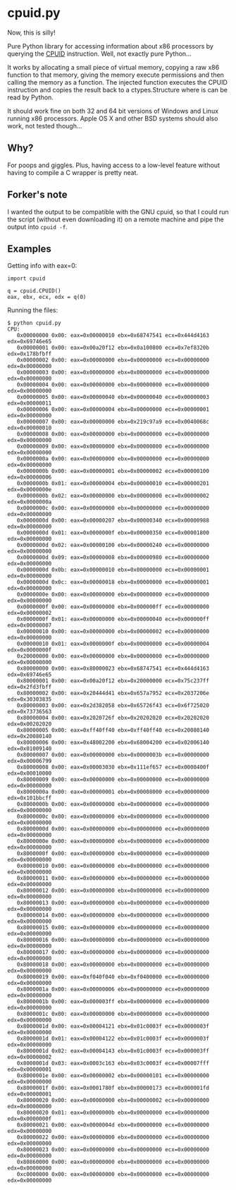 cpuid.py
========

Now, this is silly!

Pure Python library for accessing information about x86 processors
by querying the [CPUID](http://en.wikipedia.org/wiki/CPUID)
instruction. Well, not exactly pure Python...

It works by allocating a small piece of virtual memory, copying
a raw x86 function to that memory, giving the memory execute
permissions and then calling the memory as a function. The injected
function executes the CPUID instruction and copies the result back
to a ctypes.Structure where is can be read by Python.

It should work fine on both 32 and 64 bit versions of Windows and Linux
running x86 processors. Apple OS X and other BSD systems should also work,
not tested though...


Why?
----
For poops and giggles. Plus, having access to a low-level feature
without having to compile a C wrapper is pretty neat.


Forker's note
-------------
I wanted the output to be compatible with the GNU cpuid, so that I could
run the script (without even downloading it) on a remote machine and pipe
the output into `cpuid -f`.


Examples
--------
Getting info with eax=0:

    import cpuid

    q = cpuid.CPUID()
    eax, ebx, ecx, edx = q(0)

Running the files:

    $ python cpuid.py
    CPU:
       0x00000000 0x00: eax=0x00000010 ebx=0x68747541 ecx=0x444d4163 edx=0x69746e65
       0x00000001 0x00: eax=0x00a20f12 ebx=0x0a100800 ecx=0x7ef8320b edx=0x178bfbff
       0x00000002 0x00: eax=0x00000000 ebx=0x00000000 ecx=0x00000000 edx=0x00000000
       0x00000003 0x00: eax=0x00000000 ebx=0x00000000 ecx=0x00000000 edx=0x00000000
       0x00000004 0x00: eax=0x00000000 ebx=0x00000000 ecx=0x00000000 edx=0x00000000
       0x00000005 0x00: eax=0x00000040 ebx=0x00000040 ecx=0x00000003 edx=0x00000011
       0x00000006 0x00: eax=0x00000004 ebx=0x00000000 ecx=0x00000001 edx=0x00000000
       0x00000007 0x00: eax=0x00000000 ebx=0x219c97a9 ecx=0x0040068c edx=0x00000010
       0x00000008 0x00: eax=0x00000000 ebx=0x00000000 ecx=0x00000000 edx=0x00000000
       0x00000009 0x00: eax=0x00000000 ebx=0x00000000 ecx=0x00000000 edx=0x00000000
       0x0000000a 0x00: eax=0x00000000 ebx=0x00000000 ecx=0x00000000 edx=0x00000000
       0x0000000b 0x00: eax=0x00000001 ebx=0x00000002 ecx=0x00000100 edx=0x00000006
       0x0000000b 0x01: eax=0x00000004 ebx=0x00000010 ecx=0x00000201 edx=0x0000000e
       0x0000000b 0x02: eax=0x00000000 ebx=0x00000000 ecx=0x00000002 edx=0x0000000a
       0x0000000c 0x00: eax=0x00000000 ebx=0x00000000 ecx=0x00000000 edx=0x00000000
       0x0000000d 0x00: eax=0x00000207 ebx=0x00000340 ecx=0x00000988 edx=0x00000000
       0x0000000d 0x01: eax=0x0000000f ebx=0x00000350 ecx=0x00001800 edx=0x00000000
       0x0000000d 0x02: eax=0x00000100 ebx=0x00000240 ecx=0x00000000 edx=0x00000000
       0x0000000d 0x09: eax=0x00000008 ebx=0x00000980 ecx=0x00000000 edx=0x00000000
       0x0000000d 0x0b: eax=0x00000010 ebx=0x00000000 ecx=0x00000001 edx=0x00000000
       0x0000000d 0x0c: eax=0x00000018 ebx=0x00000000 ecx=0x00000001 edx=0x00000000
       0x0000000e 0x00: eax=0x00000000 ebx=0x00000000 ecx=0x00000000 edx=0x00000000
       0x0000000f 0x00: eax=0x00000000 ebx=0x000000ff ecx=0x00000000 edx=0x00000002
       0x0000000f 0x01: eax=0x00000000 ebx=0x00000040 ecx=0x000000ff edx=0x00000007
       0x00000010 0x00: eax=0x00000000 ebx=0x00000002 ecx=0x00000000 edx=0x00000000
       0x00000010 0x01: eax=0x0000000f ebx=0x00000000 ecx=0x00000004 edx=0x0000000f
       0x20000000 0x00: eax=0x00000000 ebx=0x00000000 ecx=0x00000000 edx=0x00000000
       0x80000000 0x00: eax=0x80000023 ebx=0x68747541 ecx=0x444d4163 edx=0x69746e65
       0x80000001 0x00: eax=0x00a20f12 ebx=0x20000000 ecx=0x75c237ff edx=0x2fd3fbff
       0x80000002 0x00: eax=0x20444d41 ebx=0x657a7952 ecx=0x2037206e edx=0x30303835
       0x80000003 0x00: eax=0x2d382058 ebx=0x65726f43 ecx=0x6f725020 edx=0x73736563
       0x80000004 0x00: eax=0x2020726f ebx=0x20202020 ecx=0x20202020 edx=0x00202020
       0x80000005 0x00: eax=0xff40ff40 ebx=0xff40ff40 ecx=0x20080140 edx=0x20080140
       0x80000006 0x00: eax=0x48002200 ebx=0x68004200 ecx=0x02006140 edx=0x01009140
       0x80000007 0x00: eax=0x00000000 ebx=0x0000003b ecx=0x00000000 edx=0x00006799
       0x80000008 0x00: eax=0x00003030 ebx=0x111ef657 ecx=0x0000400f edx=0x00010000
       0x80000009 0x00: eax=0x00000000 ebx=0x00000000 ecx=0x00000000 edx=0x00000000
       0x8000000a 0x00: eax=0x00000001 ebx=0x00008000 ecx=0x00000000 edx=0x101bbcff
       0x8000000b 0x00: eax=0x00000000 ebx=0x00000000 ecx=0x00000000 edx=0x00000000
       0x8000000c 0x00: eax=0x00000000 ebx=0x00000000 ecx=0x00000000 edx=0x00000000
       0x8000000d 0x00: eax=0x00000000 ebx=0x00000000 ecx=0x00000000 edx=0x00000000
       0x8000000e 0x00: eax=0x00000000 ebx=0x00000000 ecx=0x00000000 edx=0x00000000
       0x8000000f 0x00: eax=0x00000000 ebx=0x00000000 ecx=0x00000000 edx=0x00000000
       0x80000010 0x00: eax=0x00000000 ebx=0x00000000 ecx=0x00000000 edx=0x00000000
       0x80000011 0x00: eax=0x00000000 ebx=0x00000000 ecx=0x00000000 edx=0x00000000
       0x80000012 0x00: eax=0x00000000 ebx=0x00000000 ecx=0x00000000 edx=0x00000000
       0x80000013 0x00: eax=0x00000000 ebx=0x00000000 ecx=0x00000000 edx=0x00000000
       0x80000014 0x00: eax=0x00000000 ebx=0x00000000 ecx=0x00000000 edx=0x00000000
       0x80000015 0x00: eax=0x00000000 ebx=0x00000000 ecx=0x00000000 edx=0x00000000
       0x80000016 0x00: eax=0x00000000 ebx=0x00000000 ecx=0x00000000 edx=0x00000000
       0x80000017 0x00: eax=0x00000000 ebx=0x00000000 ecx=0x00000000 edx=0x00000000
       0x80000018 0x00: eax=0x00000000 ebx=0x00000000 ecx=0x00000000 edx=0x00000000
       0x80000019 0x00: eax=0xf040f040 ebx=0xf0400000 ecx=0x00000000 edx=0x00000000
       0x8000001a 0x00: eax=0x00000006 ebx=0x00000000 ecx=0x00000000 edx=0x00000000
       0x8000001b 0x00: eax=0x000003ff ebx=0x00000000 ecx=0x00000000 edx=0x00000000
       0x8000001c 0x00: eax=0x00000000 ebx=0x00000000 ecx=0x00000000 edx=0x00000000
       0x8000001d 0x00: eax=0x00004121 ebx=0x01c0003f ecx=0x0000003f edx=0x00000000
       0x8000001d 0x01: eax=0x00004122 ebx=0x01c0003f ecx=0x0000003f edx=0x00000000
       0x8000001d 0x02: eax=0x00004143 ebx=0x01c0003f ecx=0x000003ff edx=0x00000002
       0x8000001d 0x03: eax=0x0003c163 ebx=0x03c0003f ecx=0x00007fff edx=0x00000001
       0x8000001e 0x00: eax=0x00000002 ebx=0x00000101 ecx=0x00000000 edx=0x00000000
       0x8000001f 0x00: eax=0x0001780f ebx=0x00000173 ecx=0x000001fd edx=0x00000001
       0x80000020 0x00: eax=0x00000000 ebx=0x00000002 ecx=0x00000000 edx=0x00000000
       0x80000020 0x01: eax=0x0000000b ebx=0x00000000 ecx=0x00000000 edx=0x0000000f
       0x80000021 0x00: eax=0x0000004d ebx=0x00000000 ecx=0x00000000 edx=0x00000000
       0x80000022 0x00: eax=0x00000000 ebx=0x00000000 ecx=0x00000000 edx=0x00000000
       0x80000023 0x00: eax=0x00000000 ebx=0x00000000 ecx=0x00000000 edx=0x00000000
       0x80860000 0x00: eax=0x00000000 ebx=0x00000000 ecx=0x00000000 edx=0x00000000
       0xc0000000 0x00: eax=0x00000000 ebx=0x00000000 ecx=0x00000000 edx=0x00000000
